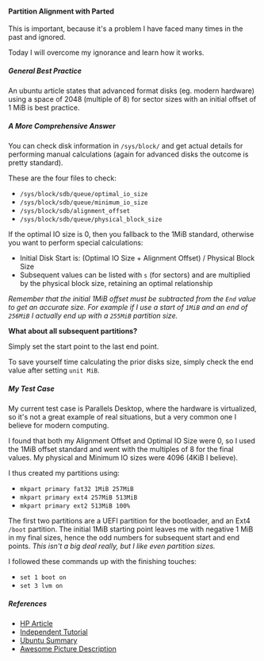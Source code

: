 
#### Partition Alignment with Parted

This is important, because it's a problem I have faced many times in the past and ignored.

Today I will overcome my ignorance and learn how it works.

##### General Best Practice

An ubuntu article states that advanced format disks (eg. modern hardware) using a space of 2048 (multiple of 8) for sector sizes with an initial offset of 1 MiB is best practice.


##### A More Comprehensive Answer

You can check disk information in `/sys/block/` and get actual details for performing manual calculations (again for advanced disks the outcome is pretty standard).

These are the four files to check:

- `/sys/block/sdb/queue/optimal_io_size`
- `/sys/block/sdb/queue/minimum_io_size`
- `/sys/block/sdb/alignment_offset`
- `/sys/block/sdb/queue/physical_block_size`

If the optimal IO size is 0, then you fallback to the 1MiB standard, otherwise you want to perform special calculations:

- Initial Disk Start is: (Optimal IO Size + Alignment Offset) / Physical Block Size
- Subsequent values can be listed with `s` (for sectors) and are multiplied by the physical block size, retaining an optimal relationship

_Remember that the initial 1MiB offset must be subtracted from the `End` value to get an accurate size.  For example if I use a start of `1MiB` and an end of `256MiB` I actually end up with a `255MiB` partition size._

**What about all subsequent partitions?**

Simply set the start point to the last end point.

To save yourself time calculating the prior disks size, simply check the end value after setting `unit MiB`.


##### My Test Case

My current test case is Parallels Desktop, where the hardware is virtualized, so it's not a great example of real situations, but a very common one I believe for modern computing.

I found that both my Alignment Offset and Optimal IO Size were 0, so I used the 1MiB offset standard and went with the multiples of 8 for the final values.  My physical and Minimum IO sizes were 4096 (4KiB I believe).

I thus created my partitions using:

- `mkpart primary fat32 1MiB 257MiB`
- `mkpart primary ext4 257MiB 513MiB`
- `mkpart primary ext2 513MiB 100%`

The first two partitions are a UEFI partition for the bootloader, and an Ext4 `/boot` partition.  The initial 1MiB starting point leaves me with negative 1 MiB in my final sizes, hence the odd numbers for subsequent start and end points.  _This isn't a big deal really, but I like even partition sizes._

I followed these commands up with the finishing touches:

- `set 1 boot on`
- `set 3 lvm on`


##### References

- [HP Article](http://h10025.www1.hp.com/ewfrf/wc/document?cc=uk&lc=en&dlc=en&docname=c03479326)
- [Independent Tutorial](http://rainbow.chard.org/2013/01/30/how-to-align-partitions-for-best-performance-using-parted/)
- [Ubuntu Summary](http://askubuntu.com/questions/201164/proper-alignment-of-partitions-on-an-advanced-format-hdd-using-parted)
- [Awesome Picture Description](http://superuser.com/questions/291978/western-digital-green-drive-from-512-byte-sectors-jumpered-to-4k-byte-sectors/291992#291992)

